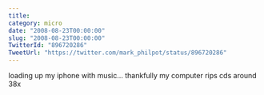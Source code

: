 ```yaml
---
title: 
category: micro
date: "2008-08-23T00:00:00"
slug: "2008-08-23T00:00:00"
TwitterId: "896720286"
TweetUrl: "https://twitter.com/mark_philpot/status/896720286"
---
```


loading up my iphone with music... thankfully my computer rips cds around 38x
